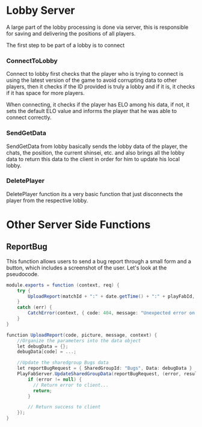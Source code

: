 # Lobby Server
A large part of the lobby processing is done via server, this is responsible for saving and delivering the positions of all players.

The first step to be part of a lobby is to connect

### **ConnectToLobby**
Connect to lobby first checks that the player who is trying to connect is using the latest version of the game to avoid corrupting data to other players, then it checks if the ID provided is truly a lobby and if it is, it checks if it has space for more players.

When connecting, it checks if the player has ELO among his data, if not, it sets the default ELO value and informs the player that he was able to connect correctly.

### **SendGetData**
SendGetData from lobby basically sends the lobby data of the player, the chats, the position, the current shinsei, etc. and also brings all the lobby data to return this data to the client in order for him to update his local lobby.


### **DeletePlayer**
DeletePlayer function its a very basic function that just disconnects the player from the respective lobby. 

# Other Server Side Functions

## ReportBug
This function allows users to send a bug report through a small form and a button, which includes a screenshot of the user. Let's look at the pseudocode.

```cs
module.exports = function (context, req) {
    try {
        UploadReport(matchId + ":" + date.getTime() + ":" + playFabId, picture, message, context)
    }
    catch (err) {
        CatchError(context, { code: 404, message: "Unexpected error on bug report", data: null });
    }
}

function UploadReport(code, picture, message, context) {
    //Organize the parameters into the data object
    let debugData = {};
    debugData[code] = ...;

    //Update the sharedgroup Bugs data
    let reportBugRequest = { SharedGroupId: "Bugs", Data: debugData }
    PlayFabServer.UpdateSharedGroupData(reportBugRequest, (error, result) => {
        if (error != null) {
          // Return error to client...
          return;
        }

        // Return success to client
    });
}
```